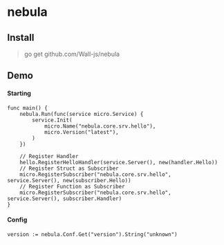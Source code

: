 # nebula

## Install
> go get github.com/Wall-js/nebula

## Demo

#### Starting
```
func main() {
    nebula.Run(func(service micro.Service) {
        service.Init(
            micro.Name("nebula.core.srv.hello"),
            micro.Version("latest"),
        )
    })
    
    // Register Handler
    hello.RegisterHelloHandler(service.Server(), new(handler.Hello))
    // Register Struct as Subscriber
    micro.RegisterSubscriber("nebula.core.srv.hello", service.Server(), new(subscriber.Hello))
    // Register Function as Subscriber
    micro.RegisterSubscriber("nebula.core.srv.hello", service.Server(), subscriber.Handler)
}
```

#### Config

```
version := nebula.Conf.Get("version").String("unknown")
```

